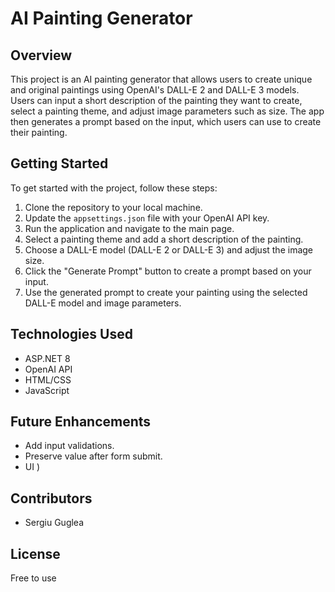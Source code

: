 # AI Painting Generator

## Overview

This project is an AI painting generator that allows users to create unique and original paintings using OpenAI's DALL-E 2 and DALL-E 3 models. Users can input a short description of the painting they want to create, select a painting theme, and adjust image parameters such as size. The app then generates a prompt based on the input, which users can use to create their painting.

## Getting Started

To get started with the project, follow these steps:

1. Clone the repository to your local machine.
2. Update the `appsettings.json` file with your OpenAI API key.
3. Run the application and navigate to the main page.
4. Select a painting theme and add a short description of the painting.
5. Choose a DALL-E model (DALL-E 2 or DALL-E 3) and adjust the image size.
6. Click the "Generate Prompt" button to create a prompt based on your input.
7. Use the generated prompt to create your painting using the selected DALL-E model and image parameters.

## Technologies Used

- ASP.NET 8
- OpenAI API
- HTML/CSS
- JavaScript

## Future Enhancements

- Add input validations.
- Preserve value after form submit.
- UI )

## Contributors

- Sergiu Guglea

## License

Free to use
